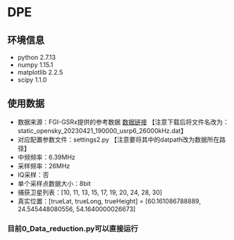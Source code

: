 # DPE
## 环境信息
- python       2.7.13
- numpy        1.15.1
- matplotlib   2.2.5
- scipy        1.1.0
## 使用数据
- 数据来源：FGI-GSRx提供的参考数据 [数据链接](https://tiedostopalvelu.maanmittauslaitos.fi/tp/julkinen/lataus/tuotteet/FGI-GSRx-OS-DATAFILES/FGI-GSRx%20Raw%20IQ%20Data/GPSL1GalileoE1) 【注意下载后将文件名改为：static_opensky_20230421_190000_usrp6_26000kHz.dat】
- 对应配置参数文件：settings2.py 【注意要将其中的datpath改为数据所在路径】
- 中频频率：6.39MHz
- 采样频率：26MHz
- IQ采样：否
- 单个采样点数据大小：8bit
- 捕获卫星列表：[10, 11, 13, 15, 17, 19, 20, 24, 28, 30]
- 真实位置：[trueLat, trueLong, trueHeight] = [60.161086788889, 24.545448080556, 54.1640000026673]  
### 目前0_Data_reduction.py可以直接运行

